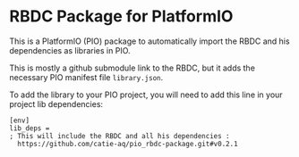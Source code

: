 # RBDC Package for PlatformIO

This is a PlatformIO (PIO) package to automatically import the RBDC and his dependencies as libraries in PIO.

This is mostly a github submodule link to the RBDC, but it adds the necessary PIO manifest file `library.json`.

To add the library to your PIO project, you will need to add this line in your project lib dependencies:

``````
[env]
lib_deps =
; This will include the RBDC and all his dependencies :
  https://github.com/catie-aq/pio_rbdc-package.git#v0.2.1
``````
